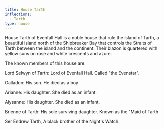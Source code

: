 ```yaml
---
title: House Tarth
inflections:
  - Tarth
type: house
---
```


 House Tarth of Evenfall Hall is a noble house that rule the island of Tarth, a beautiful island north of the Shipbreaker Bay that controls the Straits of Tarth between the island and the continent. Their blazon is quartered with yellow suns on rose and white crescents and azure.

The known members of this house are:

Lord Selwyn of Tarth: Lord of Evenfall Hall. Called "the Evenstar".

Galladon: His son. He died as a boy

Arianne: His daughter. She died as an infant.

Alysanne: His daughter. She died as an infant.

Brienne of Tarth: His sole surviving daughter. Known as the "Maid of Tarth

Ser Endrew Tarth, A black brother of the Night's Watch.



